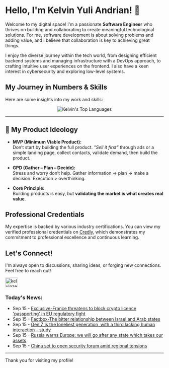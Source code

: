 # Hello, I'm Kelvin Yuli Andrian! 👋

Welcome to my digital space! I'm a passionate **Software Engineer** who thrives on building and collaborating to create meaningful technological solutions. For me, software development is about solving problems and adding value, and I believe that collaboration is key to achieving great things.

I enjoy the diverse journey within the tech world, from designing efficient backend systems and managing infrastructure with a DevOps approach, to crafting intuitive user experiences on the frontend. I also have a keen interest in cybersecurity and exploring low-level systems.

## My Journey in Numbers & Skills

Here are some insights into my work and skills:

<p align="center">
  <img src="https://github-readme-stats.vercel.app/api/top-langs/?username=kelvinzer0&layout=compact&theme=radical" alt="Kelvin's Top Languages" />
</p>

---

## 🚀 My Product Ideology

- **MVP (Minimum Viable Product):**  
  Don’t start by building the full product. *"Sell it first"* through ads or a simple landing page, collect contacts, validate demand, then build the product.

- **GPD (Gather – Plan – Decide):**  
  Stress and worry don’t help. Gather information → plan → make a decision. Execution > overthinking.

- **Core Principle:**  
  Building products is easy, but **validating the market is what creates real value**.

## Professional Credentials

My expertise is backed by various industry certifications. You can view my verified professional credentials on [Credly](https://www.credly.com/users/kelvin-yuli-andrian/badges), which demonstrates my commitment to professional excellence and continuous learning.

## Let's Connect!

I'm always open to discussions, sharing ideas, or forging new connections. Feel free to reach out!

<p align="left">
    <a href="https://linkedin.com/in/kelvinzero" target="blank"><img align="center" src="https://cdn.jsdelivr.net/npm/simple-icons@3.0.1/icons/linkedin.svg" alt="kelvinzero" height="30" width="40" /></a>
</p>

### Today's News:

<!-- feed start -->
- Sep 15 - [Exclusive-France threatens to block crypto licence 'passporting' in EU regulatory fight](https://tech.yahoo.com/business/articles/exclusive-france-threatens-block-crypto-090208643.html)
- Sep 15 - [Factbox-The bitter relationship between Israel and Arab states](https://www.yahoo.com/news/articles/factbox-bitter-relationship-between-israel-081504687.html)
- Sep 15 - [Gen Z is the loneliest generation, with a third lacking human interaction - study](https://www.yahoo.com/lifestyle/videos/gen-z-loneliest-generation-third-080632913.html)
- Sep 15 - [Russia warns Europe: we will go after any state which takes our assets](https://www.yahoo.com/news/articles/russia-warns-europe-state-takes-075916124.html)
- Sep 15 - [China set to open security forum amid regional tensions](https://www.yahoo.com/news/articles/china-set-open-security-forum-045405608.html)
<!-- feed end -->

---

Thank you for visiting my profile!
